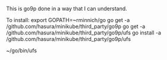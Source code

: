 This is go9p done in a way that I can understand.

To install:
  export GOPATH=~rminnich/go
  go get -a /github.com/hasura/minikube/third_party/go9p
  go get -a /github.com/hasura/minikube/third_party/go9p/ufs
  go install -a /github.com/hasura/minikube/third_party/go9p/ufs

~/go/bin/ufs



